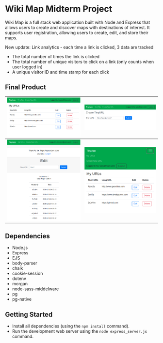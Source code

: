 # Wiki Map Midterm Project

Wiki Map is a full stack web application built with Node and Express that allows users to create and discover maps with destinations of interest. It supports user registration, allowing users to create, edit, and store their maps.

New update: Link analytics - each time a link is clicked, 3 data are tracked
* The total number of times the link is clicked
* The total number of unique visitors to click on a link (only counts when user logged in)
* A unique visitor ID and time stamp for each click

## Final Product

| !["The main page showing URLs created by the logged in user"](https://github.com/justinkwanchan/tinyapp/blob/master/docs/urls-page.png?raw=true) | !["The page for creating a new shortened URL"](https://github.com/justinkwanchan/tinyapp/blob/master/docs/create-url-page.png?raw=true) |
| ------------- |:-------------:|
| !["The page for editing an existing URL"](https://github.com/justinkwanchan/tinyapp/blob/master/docs/edit.url2.png?raw=true) | !["The main page scaled to mobile size with hamburger menu"](https://github.com/justinkwanchan/tinyapp/blob/master/docs/urls-page-mobile.png?raw=true) |


## Dependencies

- Node.js
- Express
- EJS
- body-parser
- chalk
- cookie-session
- dotenv
- morgan
- node-sass-middelware
- pg
- pg-native

## Getting Started

- Install all dependencies (using the `npm install` command).
- Run the development web server using the `node express_server.js` command.
